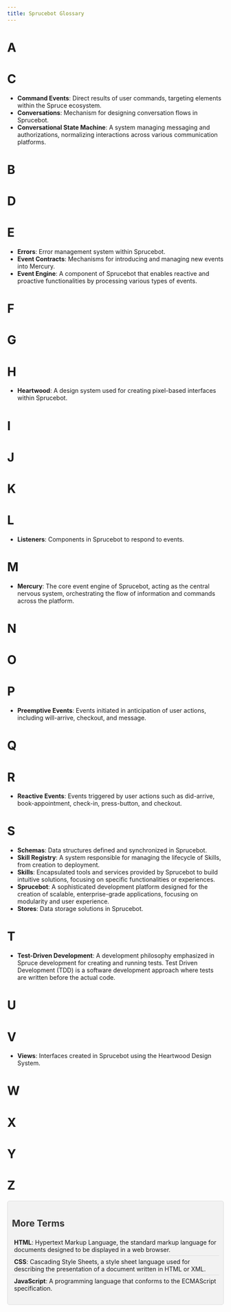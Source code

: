```yaml
---
title: Sprucebot Glossary
---
```


# A
# C
- **Command Events**: Direct results of user commands, targeting elements within the Spruce ecosystem.
- **Conversations**: Mechanism for designing conversation flows in Sprucebot.
- **Conversational State Machine**: A system managing messaging and authorizations, normalizing interactions across various communication platforms.
# B
# D
# E
- **Errors**: Error management system within Sprucebot.
- **Event Contracts**: Mechanisms for introducing and managing new events into Mercury.
- **Event Engine**: A component of Sprucebot that enables reactive and proactive functionalities by processing various types of events.
# F
# G
# H
- **Heartwood**: A design system used for creating pixel-based interfaces within Sprucebot.
# I
# J
# K
# L
- **Listeners**: Components in Sprucebot to respond to events.
# M
- **Mercury**: The core event engine of Sprucebot, acting as the central nervous system, orchestrating the flow of information and commands across the platform.
# N
# O
# P
- **Preemptive Events**: Events initiated in anticipation of user actions, including will-arrive, checkout, and message.
# Q
# R
- **Reactive Events**: Events triggered by user actions such as did-arrive, book-appointment, check-in, press-button, and checkout.
# S
- **Schemas**: Data structures defined and synchronized in Sprucebot.
- **Skill Registry**: A system responsible for managing the lifecycle of Skills, from creation to deployment.
- **Skills**: Encapsulated tools and services provided by Sprucebot to build intuitive solutions, focusing on specific functionalities or experiences.
- **Sprucebot**: A sophisticated development platform designed for the creation of scalable, enterprise-grade applications, focusing on modularity and user experience.
- **Stores**: Data storage solutions in Sprucebot.
# T
- **Test-Driven Development**: A development philosophy emphasized in Spruce development for creating and running tests. Test Driven Development (TDD) is a software development approach where tests are written before the actual code.
# U
# V
- **Views**: Interfaces created in Sprucebot using the Heartwood Design System.
# W
# X
# Y
# Z

<!-- Embedding HTML for additional styling -->
<div class="glossary">
  <h2>More Terms</h2>
  <ul>
    <li><strong>HTML</strong>: Hypertext Markup Language, the standard markup language for documents designed to be displayed in a web browser.</li>
    <li><strong>CSS</strong>: Cascading Style Sheets, a style sheet language used for describing the presentation of a document written in HTML or XML.</li>
    <li><strong>JavaScript</strong>: A programming language that conforms to the ECMAScript specification.</li>
  </ul>
</div>

<!-- Embedding CSS directly into Markdown for styling -->
<style>
  .glossary {
    background-color: #f2f2f2;
    border: 1px solid #ddd;
    padding: 10px;
    border-radius: 5px;
  }

  .glossary h2 {
    color: #333;
  }

  .glossary ul {
    list-style-type: none;
    padding: 0;
  }

  .glossary li {
    padding: 5px;
    border-bottom: 1px solid #ddd;
  }

  .glossary li:last-child {
    border-bottom: none;
  }
</style>
